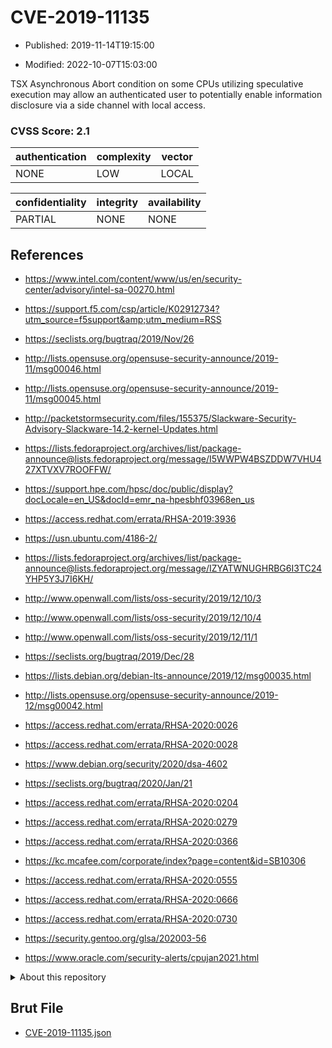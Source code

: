 # CVE-2019-11135

- Published: 2019-11-14T19:15:00

- Modified: 2022-10-07T15:03:00

TSX Asynchronous Abort condition on some CPUs utilizing speculative execution may allow an authenticated user to potentially enable information disclosure via a side channel with local access.

### CVSS Score: **2.1**

| authentication | complexity | vector |
| --- | --- | --- |
| NONE | LOW | LOCAL |

| confidentiality | integrity | availability |
| --- | --- | --- |
| PARTIAL | NONE | NONE |

## References

* https://www.intel.com/content/www/us/en/security-center/advisory/intel-sa-00270.html

* https://support.f5.com/csp/article/K02912734?utm_source=f5support&amp;utm_medium=RSS

* https://seclists.org/bugtraq/2019/Nov/26

* http://lists.opensuse.org/opensuse-security-announce/2019-11/msg00046.html

* http://lists.opensuse.org/opensuse-security-announce/2019-11/msg00045.html

* http://packetstormsecurity.com/files/155375/Slackware-Security-Advisory-Slackware-14.2-kernel-Updates.html

* https://lists.fedoraproject.org/archives/list/package-announce@lists.fedoraproject.org/message/I5WWPW4BSZDDW7VHU427XTVXV7ROOFFW/

* https://support.hpe.com/hpsc/doc/public/display?docLocale=en_US&docId=emr_na-hpesbhf03968en_us

* https://access.redhat.com/errata/RHSA-2019:3936

* https://usn.ubuntu.com/4186-2/

* https://lists.fedoraproject.org/archives/list/package-announce@lists.fedoraproject.org/message/IZYATWNUGHRBG6I3TC24YHP5Y3J7I6KH/

* http://www.openwall.com/lists/oss-security/2019/12/10/3

* http://www.openwall.com/lists/oss-security/2019/12/10/4

* http://www.openwall.com/lists/oss-security/2019/12/11/1

* https://seclists.org/bugtraq/2019/Dec/28

* https://lists.debian.org/debian-lts-announce/2019/12/msg00035.html

* http://lists.opensuse.org/opensuse-security-announce/2019-12/msg00042.html

* https://access.redhat.com/errata/RHSA-2020:0026

* https://access.redhat.com/errata/RHSA-2020:0028

* https://www.debian.org/security/2020/dsa-4602

* https://seclists.org/bugtraq/2020/Jan/21

* https://access.redhat.com/errata/RHSA-2020:0204

* https://access.redhat.com/errata/RHSA-2020:0279

* https://access.redhat.com/errata/RHSA-2020:0366

* https://kc.mcafee.com/corporate/index?page=content&id=SB10306

* https://access.redhat.com/errata/RHSA-2020:0555

* https://access.redhat.com/errata/RHSA-2020:0666

* https://access.redhat.com/errata/RHSA-2020:0730

* https://security.gentoo.org/glsa/202003-56

* https://www.oracle.com/security-alerts/cpujan2021.html

<details>
<summary>About this repository</summary> 

  This repository is part of the project [Live Hack CVE](https://github.com/Live-Hack-CVE). Main website can be found [www.live-hack.org](https://www.live-hack.org) 
  
  Made by [Sn0wAlice](https://github.com/Sn0wAlice) for the people that care about security and need to have a feed of the latest CVEs. Hope you enjoy it, don't forget to star the repo and follow me on [Twitter](https://twitter.com/Sn0wAlice) and [Github](https://github.com/Sn0wAlice). And that is my [personnal website](https://www.alice-snow.me/)

  - [Home Page](https://github.com/Live-Hack-CVE)
  - [Framework](https://github.com/Live-Hack-CVE/cve-framework)
  - [CVE database](https://github.com/Live-Hack-CVE/full_database)
  - [Changelog](https://github.com/Live-Hack-CVE/Changelog)
</details>

## Brut File

* [CVE-2019-11135.json](https://raw.githubusercontent.com/Live-Hack-CVE/full_database/main/cves/2019/CVE-2019-11135.json)

